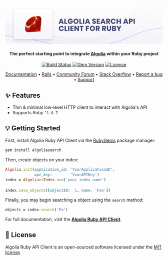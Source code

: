 <p align="center">
  <a href="https://www.algolia.com">
    <img alt="Algolia for Ruby" src="https://raw.githubusercontent.com/algolia/algoliasearch-client-common/master/banners/ruby.png" >
  </a>

  <h4 align="center">The perfect starting point to integrate <a href="https://algolia.com" target="_blank">Algolia</a> within your Ruby project</h4>

  <p align="center">
    <a href="https://travis-ci.org/algolia/algoliasearch-client-ruby"><img src="https://img.shields.io/travis/algolia/algoliasearch-client-ruby/master.svg" alt="Build Status"></a>
    <a href="https://rubygems.org/gems/algoliasearch/versions/1.26.0"><img src="https://badge.fury.io/rb/algoliasearch.svg" alt="Gem Version"></a>
    <a href="https://rubygems.org/gems/algoliasearch/versions/1.26.0"><img src="https://img.shields.io/badge/licence-MIT-blue.svg" alt="License"></a>
  </p>
</p>

<p align="center">
  <a href="https://www.algolia.com/doc/api-client/getting-started/install/ruby/" target="_blank">Documentation</a>  •
  <a href="https://github.com/algolia/algoliasearch-rails" target="_blank">Rails</a>  •
  <a href="https://discourse.algolia.com" target="_blank">Community Forum</a>  •
  <a href="http://stackoverflow.com/questions/tagged/algolia" target="_blank">Stack Overflow</a>  •
  <a href="https://github.com/algolia/algoliasearch-client-ruby/issues" target="_blank">Report a bug</a>  •
  <a href="https://www.algolia.com/support" target="_blank">Support</a>
</p>

## ✨ Features

- Thin & minimal low-level HTTP client to interact with Algolia's API
- Supports Ruby `^1.8.7`.

## 💡 Getting Started

First, install Algolia Ruby API Client via the [RubyGems](https://rubygems.org/) package manager:
```bash
gem install algoliasearch
```

Then, create objects on your index:


```ruby
Algolia.init(application_id: 'YourApplicationID',
             api_key:        'YourAPIKey')
index = Algolia::Index.new('your_index_name')

index.save_objects([objectID:  1, name: 'Foo'])
```

Finally, you may begin searching a object using the `search` method:
```ruby
objects = index.search('Fo')
```

For full documentation, visit the **[Algolia Ruby API Client](https://www.algolia.com/doc/api-client/getting-started/install/ruby/)**.

## 📄 License

Algolia Ruby API Client is an open-sourced software licensed under the [MIT license](LICENSE.md).
